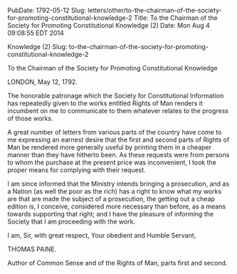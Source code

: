 PubDate: 1792-05-12
Slug: letters/other/to-the-chairman-of-the-society-for-promoting-constitutional-knowledge-2
Title: To the Chairman of the Society for Promoting Constitutional Knowledge (2)
Date: Mon Aug  4 09:08:55 EDT 2014

   Knowledge (2) Slug:
   to-the-chairman-of-the-society-for-promoting-constitutional-knowledge-2

   To the Chairman of the Society for Promoting Constitutional Knowledge

   LONDON, May 12, 1792.

   The honorable patronage which the Society for Constitutional Information
   has repeatedly given to the works entitled Rights of Man renders it
   incumbent on me to communicate to them whatever relates to the progress of
   those works.

   A great number of letters from various parts of the country have come to
   me expressing an earnest desire that the first and second parts of Rights
   of Man be rendered more generally useful by printing them in a cheaper
   manner than they have hitherto been. As these requests were from persons
   to whom the purchase at the present price was inconvenient, I took the
   proper means for complying with their request.

   I am since informed that the Ministry intends bringing a prosecution, and
   as a Nation (as well the poor as the rich) has a right to know what my
   works are that are made the subject of a prosecution, the getting out a
   cheap edition is, I conceive, considered more necessary than before, as a
   means towards supporting that right; and I have the pleasure of informing
   the Society that I am proceeding with the work.

   I am, Sir, with great respect, Your obedient and Humble Servant,

   THOMAS PAINE.

   Author of Common Sense and of the Rights of Man, parts first and second.


